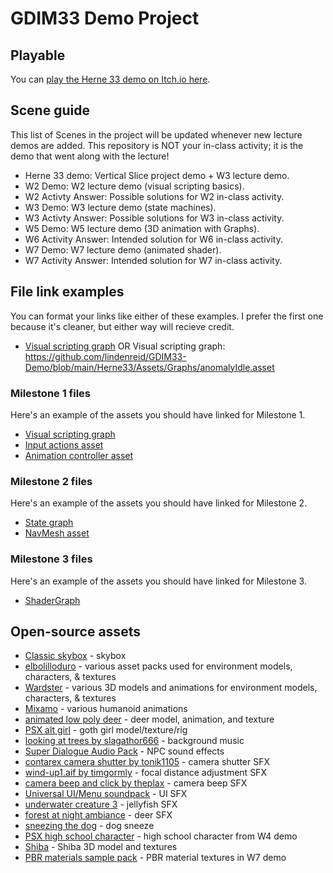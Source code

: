 # GDIM33 Demo Project
## Playable
You can [play the Herne 33 demo on Itch.io here](https://outofmanna.itch.io/herne-33).
## Scene guide
This list of Scenes in the project will be updated whenever new lecture demos are added. This repository is NOT your in-class activity; it is the demo that went along with the lecture!
- Herne 33 demo: Vertical Slice project demo + W3 lecture demo.
- W2 Demo: W2 lecture demo (visual scripting basics).
- W2 Activty Answer: Possible solutions for W2 in-class activity.
- W3 Demo: W3 lecture demo (state machines).
- W3 Activty Answer: Possible solutions for W3 in-class activity.
- W5 Demo: W5 lecture demo (3D animation with Graphs).
- W6 Activity Answer: Intended solution for W6 in-class activity.
- W7 Demo: W7 lecture demo (animated shader).
- W7 Activity Answer: Intended solution for W7 in-class activity.
## File link examples
You can format your links like either of these examples. I prefer the first one because it's cleaner, but either way will recieve credit.
- [Visual scripting graph](https://github.com/lindenreid/GDIM33-Demo/blob/main/Herne33/Assets/Graphs/anomalyIdle.asset)
OR 
Visual scripting graph: https://github.com/lindenreid/GDIM33-Demo/blob/main/Herne33/Assets/Graphs/anomalyIdle.asset
### Milestone 1 files
Here's an example of the assets you should have linked for Milestone 1.
- [Visual scripting graph](https://github.com/lindenreid/GDIM33-Demo/blob/main/Herne33/Assets/Graphs/anomalyIdle.asset)
- [Input actions asset](https://github.com/lindenreid/GDIM33-Demo/blob/main/Herne33/Assets/Input/playerInput.inputactions)
- [Animation controller asset](https://github.com/lindenreid/GDIM33-Demo/blob/main/Herne33/Assets/Models/deer/source/DeerAnimator.controller)
### Milestone 2 files
Here's an example of the assets you should have linked for Milestone 2.
- [State graph](https://github.com/lindenreid/GDIM33-Demo/blob/main/Herne33/Assets/Graphs/anomaly.asset)
- [NavMesh asset](https://github.com/lindenreid/GDIM33-Demo/blob/main/Herne33/Assets/Scenes/Main/Main/NavMesh-NavMesh%20Surface.asset)
### Milestone 3 files
Here's an example of the assets you should have linked for Milestone 3.
- [ShaderGraph](https://github.com/lindenreid/GDIM33-Demo/blob/main/Herne33/Assets/DemoStuff/Shaders%20W7/BasicLighting.shadergraph)
## Open-source assets
- [Classic skybox](https://assetstore.unity.com/packages/2d/textures-materials/sky/classic-skybox-24923) - skybox
- [elbolilloduro](https://elbolilloduro.itch.io/) - various asset packs used for environment models, characters, & textures
- [Wardster](https://sketchfab.com/WardsterSAW/models) - various 3D models and animations for environment models, characters, & textures
- [Mixamo](https://www.mixamo.com/) - various humanoid animations
- [animated low poly deer](https://sketchfab.com/3d-models/animated-low-poly-deer-game-ready-f1728b72d85b4b8e944d0e3973cc277d) - deer model, animation, and texture
- [PSX alt girl](https://sketchfab.com/3d-models/psx-alt-girl-07986f66480e46a8a8182adb35d6e7e8) - goth girl model/texture/rig
- [looking at trees by slagathor666](https://freesound.org/people/slagathor666/sounds/787808/) - background music
- [Super Dialogue Audio Pack](https://dillonbecker.itch.io/sdap) - NPC sound effects
- [contarex camera shutter by tonik1105](https://freesound.org/people/Tonik1105/sounds/520684/) - camera shutter SFX
- [wind-up1.aif by timgormly](https://freesound.org/people/timgormly/sounds/162801/) - focal distance adjustment SFX
- [camera beep and click by theplax](https://freesound.org/people/theplax/sounds/624936/) - camera beep SFX
- [Universal UI/Menu soundpack](https://cyrex-studios.itch.io/universal-ui-soundpack) - UI SFX
- [underwater creature 3](https://freesound.org/people/xinaesthete/sounds/121221/) - jellyfish SFX
- [forest at night ambiance](https://freesound.org/people/timothyd4y/sounds/587907/) - deer SFX
- [sneezing the dog](https://freesound.org/people/blukotek/sounds/424949/) - dog sneeze
- [PSX high school character](https://sketchfab.com/3d-models/ps1-psx-high-school-character-d96f74f0dc6f49559083c110fef37e2f) - high school character from W4 demo
- [Shiba](https://sketchfab.com/3d-models/shiba-faef9fe5ace445e7b2989d1c1ece361c) - Shiba 3D model and textures
- [PBR materials sample pack](https://assetstore.unity.com/packages/package/40112) - PBR material textures in W7 demo